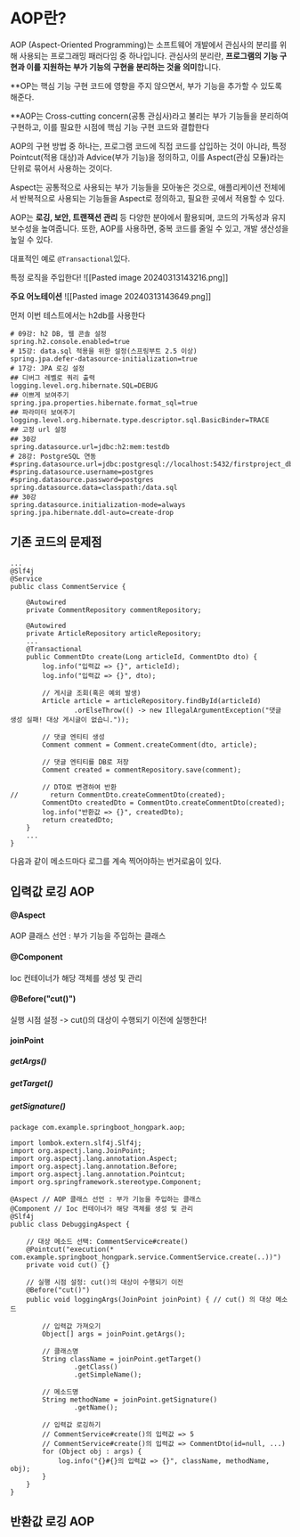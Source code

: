 
# AOP란?

AOP (Aspect-Oriented Programming)는 소프트웨어 개발에서 관심사의 분리를 위해 사용되는 프로그래밍 패러다임 중 하나입니다. 관심사의 분리란, **프로그램의 기능 구현과 이를 지원하는 부가 기능의 구현을 분리하는 것을 의미**합니다.

**OP는 핵심 기능 구현 코드에 영향을 주지 않으면서, 부가 기능을 추가할 수 있도록 해준다.

 **AOP는 Cross-cutting concern(공통 관심사)라고 불리는 부가 기능들을 분리하여 구현하고, 이를 필요한 시점에 핵심 기능 구현 코드와 결합한다

AOP의 구현 방법 중 하나는, 프로그램 코드에 직접 코드를 삽입하는 것이 아니라, 특정 Pointcut(적용 대상)과 Advice(부가 기능)을 정의하고, 이를 Aspect(관심 모듈)라는 단위로 묶어서 사용하는 것이다. 

Aspect는 공통적으로 사용되는 부가 기능들을 모아놓은 것으로, 애플리케이션 전체에서 반복적으로 사용되는 기능들을 Aspect로 정의하고, 필요한 곳에서 적용할 수 있다.

AOP는 **로깅, 보안, 트랜잭션 관리** 등 다양한 분야에서 활용되며, 코드의 가독성과 유지보수성을 높여줍니다. 또한, AOP를 사용하면, 중복 코드를 줄일 수 있고, 개발 생산성을 높일 수 있다.

대표적인 예로 `@Transactional`있다.




특정 로직을 주입한다!
![[Pasted image 20240313143216.png]]


**주요 어노테이션**
![[Pasted image 20240313143649.png]]


먼저 이번 테스트에서는 h2db를 사용한다
```
# 09강: h2 DB, 웹 콘솔 설정
spring.h2.console.enabled=true
# 15강: data.sql 적용을 위한 설정(스프링부트 2.5 이상)
spring.jpa.defer-datasource-initialization=true
# 17강: JPA 로깅 설정
## 디버그 레벨로 쿼리 출력
logging.level.org.hibernate.SQL=DEBUG
## 이쁘게 보여주기
spring.jpa.properties.hibernate.format_sql=true
## 파라미터 보여주기
logging.level.org.hibernate.type.descriptor.sql.BasicBinder=TRACE
## 고정 url 설정
## 30강
spring.datasource.url=jdbc:h2:mem:testdb
# 28강: PostgreSQL 연동
#spring.datasource.url=jdbc:postgresql://localhost:5432/firstproject_db
#spring.datasource.username=postgres
#spring.datasource.password=postgres
spring.datasource.data=classpath:/data.sql
## 30강
spring.datasource.initialization-mode=always
spring.jpa.hibernate.ddl-auto=create-drop
```


## 기존 코드의 문제점

```
...
@Slf4j
@Service
public class CommentService {

    @Autowired
    private CommentRepository commentRepository;

    @Autowired
    private ArticleRepository articleRepository;
    ...
    @Transactional
    public CommentDto create(Long articleId, CommentDto dto) {
        log.info("입력값 => {}", articleId);
        log.info("입력값 => {}", dto);

        // 게시글 조회(혹은 예외 발생)
        Article article = articleRepository.findById(articleId)
                .orElseThrow(() -> new IllegalArgumentException("댓글 생성 실패! 대상 게시글이 없습니."));

        // 댓글 엔티티 생성
        Comment comment = Comment.createComment(dto, article);

        // 댓글 엔티티를 DB로 저장
        Comment created = commentRepository.save(comment);

        // DTO로 변경하여 반환
//        return CommentDto.createCommentDto(created);
        CommentDto createdDto = CommentDto.createCommentDto(created);
        log.info("반환값 => {}", createdDto);
        return createdDto;
    }
    ...
}
```

다음과 같이 메소드마다 로그를 계속 찍어야하는 번거로움이 있다.


## 입력값 로깅 AOP

#### @Aspect
AOP 클래스 선언 : 부가 기능을 주입하는 클래스

#### @Component 
Ioc 컨테이너가 해당 객체를 생성 및 관리

#### @Before("cut()")
실행 시점 설정 -> cut()의 대상이 수행되기 이전에 실행한다!

#### joinPoint

##### getArgs()

##### getTarget()

##### getSignature()


```
package com.example.springboot_hongpark.aop;

import lombok.extern.slf4j.Slf4j;
import org.aspectj.lang.JoinPoint;
import org.aspectj.lang.annotation.Aspect;
import org.aspectj.lang.annotation.Before;
import org.aspectj.lang.annotation.Pointcut;
import org.springframework.stereotype.Component;

@Aspect // AOP 클래스 선언 : 부가 기능을 주입하는 클래스
@Component // Ioc 컨테이너가 해당 객체를 생성 및 관리
@Slf4j
public class DebuggingAspect {

    // 대상 메소드 선택: CommentService#create()
    @Pointcut("execution(* com.example.springboot_hongpark.service.CommentService.create(..))")
    private void cut() {}

    // 실행 시점 설정: cut()의 대상이 수행되기 이전
    @Before("cut()")
    public void loggingArgs(JoinPoint joinPoint) { // cut() 의 대상 메소드

        // 입력값 가져오기
        Object[] args = joinPoint.getArgs();

        // 클래스명
        String className = joinPoint.getTarget()
                .getClass()
                .getSimpleName();

        // 메소드명
        String methodName = joinPoint.getSignature()
                .getName();

        // 입력값 로깅하기
        // CommentService#create()의 입력값 => 5
        // CommentService#create()의 입력값 => CommentDto(id=null, ...)
        for (Object obj : args) {
            log.info("{}#{}의 입력값 => {}", className, methodName, obj);
        }
    }
}
```


## 반환값 로깅 AOP

